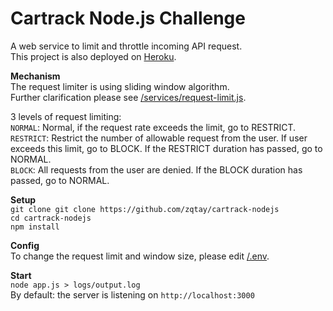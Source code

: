 # Cartrack Node.js Challenge  
A web service to limit and throttle incoming API request.  
This project is also deployed on [Heroku](https://zqtay-cartrack.herokuapp.com/).  

**Mechanism**  
The request limiter is using sliding window algorithm.  
Further clarification please see [/services/request-limit.js](https://github.com/zqtay/cartrack-nodejs/blob/main/services/request-limit.js).  

3 levels of request limiting:  
``NORMAL``: Normal, if the request rate exceeds the limit, go to RESTRICT.  
``RESTRICT``: Restrict the number of allowable request from the user. If user exceeds this limit, go to BLOCK. If the RESTRICT duration has passed, go to NORMAL.  
``BLOCK``: All requests from the user are denied. If the BLOCK duration has passed, go to NORMAL.  

**Setup**  
``git clone git clone https://github.com/zqtay/cartrack-nodejs``  
``cd cartrack-nodejs``  
``npm install``  

**Config**  
To change the request limit and window size, please edit [/.env](https://github.com/zqtay/cartrack-nodejs/blob/main/.env).  

**Start**  
``node app.js > logs/output.log``  
By default: the server is listening on ``http://localhost:3000``  

